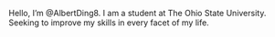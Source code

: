 Hello, I’m @AlbertDing8.
I am a student at The Ohio State University.
Seeking to improve my skills in every facet of my life.
